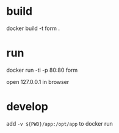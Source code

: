 # build

docker build -t form . 

# run

docker run -ti -p 80:80 form

open 127.0.0.1 in browser

# develop

add `-v ${PWD}/app:/opt/app` to docker run
